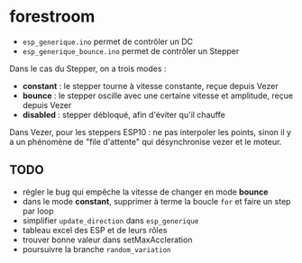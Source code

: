 # forestroom
* `esp_generique.ino` permet de contrôler un DC
* `esp_generique_bounce.ino` permet de contrôler un Stepper

Dans le cas du Stepper, on a trois modes :

* **constant** : le stepper tourne à vitesse constante, reçue depuis Vezer
* **bounce** : le stepper oscille avec une certaine vitesse et amplitude, reçue depuis Vezer
* **disabled** : stepper débloqué, afin d'éviter qu'il chauffe

Dans Vezer, pour les steppers ESP10 : ne pas interpoler les points, sinon il y a un phénomène de "file d'attente" qui désynchronise vezer et le moteur.

## TODO
* régler le bug qui empêche la vitesse de changer en mode **bounce**
* dans le mode **constant**, supprimer à terme la boucle `for` et faire un step par loop
* simplifier `update_direction` dans `esp_generique`
* tableau excel des ESP et de leurs rôles
* trouver bonne valeur dans setMaxAccleration
* poursuivre la branche `random_variation`
